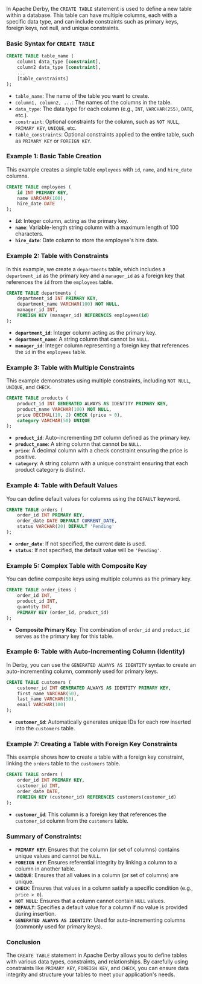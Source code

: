 In Apache Derby, the `CREATE TABLE` statement is used to define a new table within a database. This table can have multiple columns, each with a specific data type, and can include constraints such as primary keys, foreign keys, not null, and unique constraints.

### Basic Syntax for `CREATE TABLE`
```sql
CREATE TABLE table_name (
    column1 data_type [constraint],
    column2 data_type [constraint],
    ...
    [table_constraints]
);
```

- `table_name`: The name of the table you want to create.
- `column1, column2, ...`: The names of the columns in the table.
- `data_type`: The data type for each column (e.g., `INT`, `VARCHAR(255)`, `DATE`, etc.).
- `constraint`: Optional constraints for the column, such as `NOT NULL`, `PRIMARY KEY`, `UNIQUE`, etc.
- `table_constraints`: Optional constraints applied to the entire table, such as `PRIMARY KEY` or `FOREIGN KEY`.

### Example 1: Basic Table Creation
This example creates a simple table `employees` with `id`, `name`, and `hire_date` columns.

```sql
CREATE TABLE employees (
    id INT PRIMARY KEY,
    name VARCHAR(100),
    hire_date DATE
);
```
- **`id`**: Integer column, acting as the primary key.
- **`name`**: Variable-length string column with a maximum length of 100 characters.
- **`hire_date`**: Date column to store the employee's hire date.

### Example 2: Table with Constraints
In this example, we create a `departments` table, which includes a `department_id` as the primary key and a `manager_id` as a foreign key that references the `id` from the `employees` table.

```sql
CREATE TABLE departments (
    department_id INT PRIMARY KEY,
    department_name VARCHAR(100) NOT NULL,
    manager_id INT,
    FOREIGN KEY (manager_id) REFERENCES employees(id)
);
```
- **`department_id`**: Integer column acting as the primary key.
- **`department_name`**: A string column that cannot be `NULL`.
- **`manager_id`**: Integer column representing a foreign key that references the `id` in the `employees` table.

### Example 3: Table with Multiple Constraints
This example demonstrates using multiple constraints, including `NOT NULL`, `UNIQUE`, and `CHECK`.

```sql
CREATE TABLE products (
    product_id INT GENERATED ALWAYS AS IDENTITY PRIMARY KEY,
    product_name VARCHAR(100) NOT NULL,
    price DECIMAL(10, 2) CHECK (price > 0),
    category VARCHAR(50) UNIQUE
);
```
- **`product_id`**: Auto-incrementing `INT` column defined as the primary key.
- **`product_name`**: A string column that cannot be `NULL`.
- **`price`**: A decimal column with a check constraint ensuring the price is positive.
- **`category`**: A string column with a unique constraint ensuring that each product category is distinct.

### Example 4: Table with Default Values
You can define default values for columns using the `DEFAULT` keyword.

```sql
CREATE TABLE orders (
    order_id INT PRIMARY KEY,
    order_date DATE DEFAULT CURRENT_DATE,
    status VARCHAR(20) DEFAULT 'Pending'
);
```
- **`order_date`**: If not specified, the current date is used.
- **`status`**: If not specified, the default value will be `'Pending'`.

### Example 5: Complex Table with Composite Key
You can define composite keys using multiple columns as the primary key.

```sql
CREATE TABLE order_items (
    order_id INT,
    product_id INT,
    quantity INT,
    PRIMARY KEY (order_id, product_id)
);
```
- **Composite Primary Key**: The combination of `order_id` and `product_id` serves as the primary key for this table.

### Example 6: Table with Auto-Incrementing Column (Identity)
In Derby, you can use the `GENERATED ALWAYS AS IDENTITY` syntax to create an auto-incrementing column, commonly used for primary keys.

```sql
CREATE TABLE customers (
    customer_id INT GENERATED ALWAYS AS IDENTITY PRIMARY KEY,
    first_name VARCHAR(50),
    last_name VARCHAR(50),
    email VARCHAR(100)
);
```
- **`customer_id`**: Automatically generates unique IDs for each row inserted into the `customers` table.

### Example 7: Creating a Table with Foreign Key Constraints
This example shows how to create a table with a foreign key constraint, linking the `orders` table to the `customers` table.

```sql
CREATE TABLE orders (
    order_id INT PRIMARY KEY,
    customer_id INT,
    order_date DATE,
    FOREIGN KEY (customer_id) REFERENCES customers(customer_id)
);
```
- **`customer_id`**: This column is a foreign key that references the `customer_id` column from the `customers` table.

### Summary of Constraints:
- **`PRIMARY KEY`**: Ensures that the column (or set of columns) contains unique values and cannot be `NULL`.
- **`FOREIGN KEY`**: Ensures referential integrity by linking a column to a column in another table.
- **`UNIQUE`**: Ensures that all values in a column (or set of columns) are unique.
- **`CHECK`**: Ensures that values in a column satisfy a specific condition (e.g., `price > 0`).
- **`NOT NULL`**: Ensures that a column cannot contain `NULL` values.
- **`DEFAULT`**: Specifies a default value for a column if no value is provided during insertion.
- **`GENERATED ALWAYS AS IDENTITY`**: Used for auto-incrementing columns (commonly used for primary keys).

### Conclusion
The `CREATE TABLE` statement in Apache Derby allows you to define tables with various data types, constraints, and relationships. By carefully using constraints like `PRIMARY KEY`, `FOREIGN KEY`, and `CHECK`, you can ensure data integrity and structure your tables to meet your application's needs.
